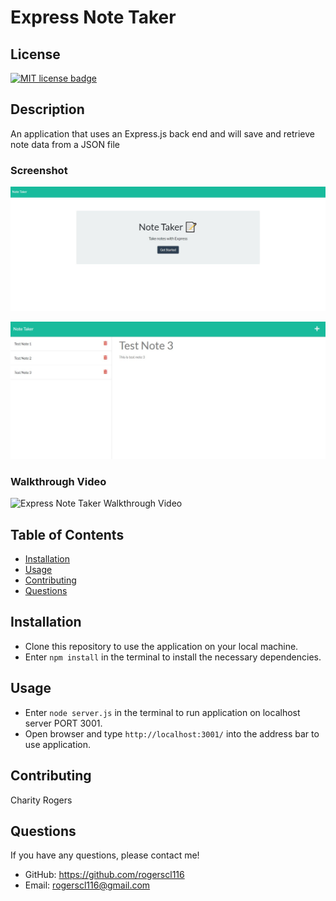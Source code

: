 # Express Note Taker

  ## License
  <a href="https://opensource.org/licenses/MIT"><img src="https://img.shields.io/badge/License-MIT-yellow" alt="MIT license badge"/></a>

  ## Description
  An application that uses an Express.js back end and will save and retrieve note data from a JSON file

  ### Screenshot
  ![Express Note Taker Screenshot 1](./public/assets/images/note-taker-screenshot1.jpg)

  ![Express Note Taker Screenshot 2](./public/assets/images/note-taker-screenshot2.jpg)

  ### Walkthrough Video

  ![Express Note Taker Walkthrough Video](./public/assets/videos/express-note-taker.gif)

  ## Table of Contents
  * [Installation](#installation)
  * [Usage](#usage)
  * [Contributing](#contributing)
  * [Questions](#questions)
        
  ## Installation
   - Clone this repository to use the application on your local machine.
   - Enter `npm install` in the terminal to install the necessary dependencies.
   
  ## Usage
  - Enter `node server.js` in the terminal to run application on localhost server PORT 3001.
  - Open browser and type `http://localhost:3001/` into the address bar to use application.

  ## Contributing
  Charity Rogers

  ## Questions
  If you have any questions, please contact me!

  - GitHub: https://github.com/rogerscl116
  - Email: rogerscl116@gmail.com 
